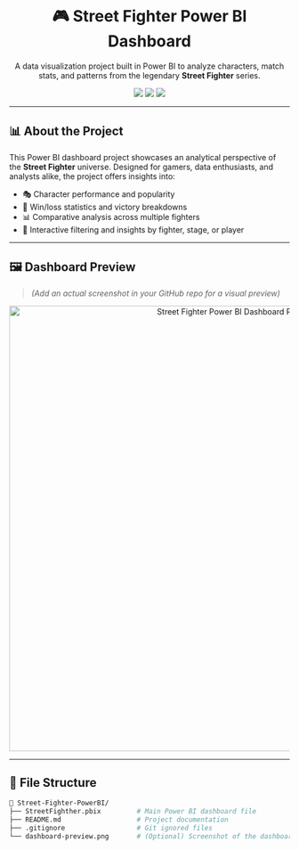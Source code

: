 <h1 align="center">🎮 Street Fighter Power BI Dashboard</h1>

<p align="center">
  A data visualization project built in Power BI to analyze characters, match stats, and patterns from the legendary <strong>Street Fighter</strong> series.
</p>

<p align="center">
  <img src="https://img.shields.io/badge/Made%20With-Power%20BI-yellow?style=for-the-badge&logo=powerbi" />
  <img src="https://img.shields.io/github/license/yourusername/street-fighter-powerbi?style=for-the-badge" />
  <img src="https://img.shields.io/badge/Status-Completed-brightgreen?style=for-the-badge" />
</p>

---

## 📊 About the Project

This Power BI dashboard project showcases an analytical perspective of the **Street Fighter** universe. Designed for gamers, data enthusiasts, and analysts alike, the project offers insights into:

- 🎭 Character performance and popularity
- 🥇 Win/loss statistics and victory breakdowns
- 📊 Comparative analysis across multiple fighters
- 🧩 Interactive filtering and insights by fighter, stage, or player

---

## 🖼️ Dashboard Preview

> *(Add an actual screenshot in your GitHub repo for a visual preview)*

<p align="center">
  <img src="dashboard-preview.png" alt="Street Fighter Power BI Dashboard Preview" width="800"/>
</p>

---

## 📂 File Structure

```bash
📁 Street-Fighter-PowerBI/
├── StreetFighther.pbix         # Main Power BI dashboard file
├── README.md                   # Project documentation
├── .gitignore                  # Git ignored files
└── dashboard-preview.png       # (Optional) Screenshot of the dashboard
